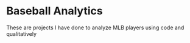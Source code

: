 # Baseball Analytics
These are projects I have done to analyze MLB players using code and qualitatively

